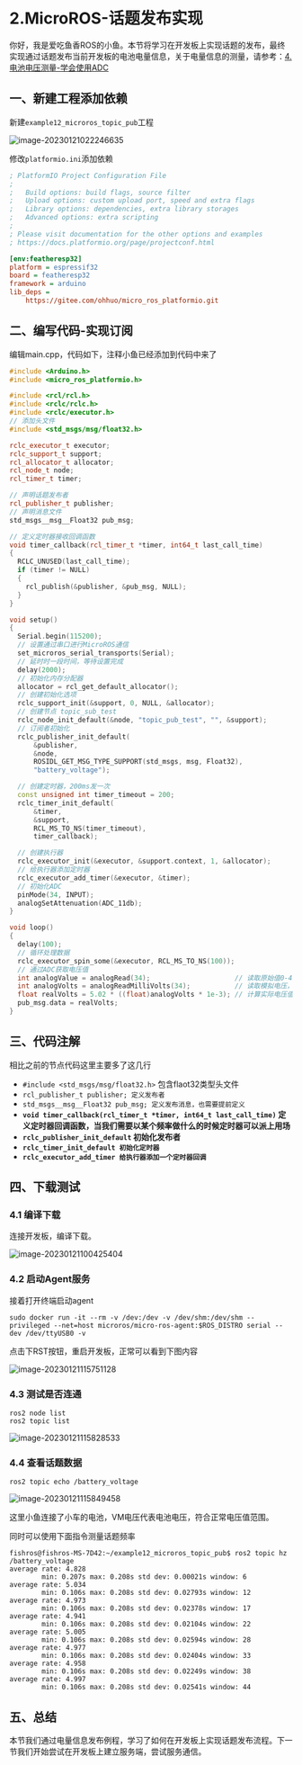 # 2.MicroROS-话题发布实现

你好，我是爱吃鱼香ROS的小鱼。本节将学习在开发板上实现话题的发布，最终实现通过话题发布当前开发板的电池电量信息，关于电量信息的测量，请参考：[4.电池电压测量-学会使用ADC](../..//chapt13/basic/4.电池电压测量-学会使用ADC.md)

## 一、新建工程添加依赖

新建`example12_microros_topic_pub`工程

![image-20230121022246635](2.MicroROS-%E8%AF%9D%E9%A2%98%E5%8F%91%E5%B8%83%E5%AE%9E%E7%8E%B0/imgs/image-20230121022246635.png)



修改`platformio.ini`添加依赖

```ini
; PlatformIO Project Configuration File
;
;   Build options: build flags, source filter
;   Upload options: custom upload port, speed and extra flags
;   Library options: dependencies, extra library storages
;   Advanced options: extra scripting
;
; Please visit documentation for the other options and examples
; https://docs.platformio.org/page/projectconf.html

[env:featheresp32]
platform = espressif32
board = featheresp32
framework = arduino
lib_deps = 
    https://gitee.com/ohhuo/micro_ros_platformio.git
```



## 二、编写代码-实现订阅

 编辑main.cpp，代码如下，注释小鱼已经添加到代码中来了

```c++
#include <Arduino.h>
#include <micro_ros_platformio.h>

#include <rcl/rcl.h>
#include <rclc/rclc.h>
#include <rclc/executor.h>
// 添加头文件
#include <std_msgs/msg/float32.h>

rclc_executor_t executor;
rclc_support_t support;
rcl_allocator_t allocator;
rcl_node_t node;
rcl_timer_t timer;

// 声明话题发布者
rcl_publisher_t publisher;
// 声明消息文件
std_msgs__msg__Float32 pub_msg;

// 定义定时器接收回调函数
void timer_callback(rcl_timer_t *timer, int64_t last_call_time)
{
  RCLC_UNUSED(last_call_time);
  if (timer != NULL)
  {
    rcl_publish(&publisher, &pub_msg, NULL);
  }
}

void setup()
{
  Serial.begin(115200);
  // 设置通过串口进行MicroROS通信
  set_microros_serial_transports(Serial);
  // 延时时一段时间，等待设置完成
  delay(2000);
  // 初始化内存分配器
  allocator = rcl_get_default_allocator();
  // 创建初始化选项
  rclc_support_init(&support, 0, NULL, &allocator);
  // 创建节点 topic_sub_test
  rclc_node_init_default(&node, "topic_pub_test", "", &support);
  // 订阅者初始化
  rclc_publisher_init_default(
      &publisher,
      &node,
      ROSIDL_GET_MSG_TYPE_SUPPORT(std_msgs, msg, Float32),
      "battery_voltage");

  // 创建定时器，200ms发一次
  const unsigned int timer_timeout = 200;
  rclc_timer_init_default(
      &timer,
      &support,
      RCL_MS_TO_NS(timer_timeout),
      timer_callback);

  // 创建执行器
  rclc_executor_init(&executor, &support.context, 1, &allocator);
  // 给执行器添加定时器
  rclc_executor_add_timer(&executor, &timer);
  // 初始化ADC
  pinMode(34, INPUT);
  analogSetAttenuation(ADC_11db);
}

void loop()
{
  delay(100);
  // 循环处理数据
  rclc_executor_spin_some(&executor, RCL_MS_TO_NS(100));
  // 通过ADC获取电压值
  int analogValue = analogRead(34);                     // 读取原始值0-4096
  int analogVolts = analogReadMilliVolts(34);           // 读取模拟电压，单位毫伏
  float realVolts = 5.02 * ((float)analogVolts * 1e-3); // 计算实际电压值
  pub_msg.data = realVolts;
}

```



## 三、代码注解

相比之前的节点代码这里主要多了这几行

- `#include <std_msgs/msg/float32.h>` 包含flaot32类型头文件
- `rcl_publisher_t publisher; 定义发布者`
- `std_msgs__msg__Float32 pub_msg; 定义发布消息，也需要提前定义`
- **`void timer_callback(rcl_timer_t *timer, int64_t last_call_time)` 定义定时器回调函数，当我们需要以某个频率做什么的时候定时器可以派上用场**
- **`rclc_publisher_init_default` 初始化发布者**
- **`rclc_timer_init_default 初始化定时器`**
- **`rclc_executor_add_timer 给执行器添加一个定时器回调`**



## 四、下载测试

### 4.1 编译下载

连接开发板，编译下载。

![image-20230121100425404](1.%E8%AF%9D%E9%A2%98%E8%AE%A2%E9%98%85-%E6%8E%A7%E5%88%B6LED/imgs/image-20230121100425404.png)

### 4.2 启动Agent服务

接着打开终端启动agent

```shell
sudo docker run -it --rm -v /dev:/dev -v /dev/shm:/dev/shm --privileged --net=host microros/micro-ros-agent:$ROS_DISTRO serial --dev /dev/ttyUSB0 -v
```

点击下RST按钮，重启开发板，正常可以看到下图内容

![image-20230121115751128](2.MicroROS-%E8%AF%9D%E9%A2%98%E5%8F%91%E5%B8%83%E5%AE%9E%E7%8E%B0/imgs/image-20230121115751128.png)

### 4.3 测试是否连通

```shell
ros2 node list
ros2 topic list
```

![image-20230121115828533](2.MicroROS-%E8%AF%9D%E9%A2%98%E5%8F%91%E5%B8%83%E5%AE%9E%E7%8E%B0/imgs/image-20230121115828533.png)

### 4.4 查看话题数据

```shell
ros2 topic echo /battery_voltage
```

![image-20230121115849458](2.MicroROS-%E8%AF%9D%E9%A2%98%E5%8F%91%E5%B8%83%E5%AE%9E%E7%8E%B0/imgs/image-20230121115849458.png)

 这里小鱼连接了小车的电池，VM电压代表电池电压，符合正常电压值范围。

同时可以使用下面指令测量话题频率

```
fishros@fishros-MS-7D42:~/example12_microros_topic_pub$ ros2 topic hz /battery_voltage 
average rate: 4.828
        min: 0.207s max: 0.208s std dev: 0.00021s window: 6
average rate: 5.034
        min: 0.106s max: 0.208s std dev: 0.02793s window: 12
average rate: 4.973
        min: 0.106s max: 0.208s std dev: 0.02378s window: 17
average rate: 4.941
        min: 0.106s max: 0.208s std dev: 0.02104s window: 22
average rate: 5.005
        min: 0.106s max: 0.208s std dev: 0.02594s window: 28
average rate: 4.977
        min: 0.106s max: 0.208s std dev: 0.02404s window: 33
average rate: 4.958
        min: 0.106s max: 0.208s std dev: 0.02249s window: 38
average rate: 4.997
        min: 0.106s max: 0.208s std dev: 0.02541s window: 44
```

## 五、总结

本节我们通过电量信息发布例程，学习了如何在开发板上实现话题发布流程。下一节我们开始尝试在开发板上建立服务端，尝试服务通信。

